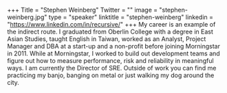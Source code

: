 +++
Title = "Stephen Weinberg"
Twitter = ""
image = "stephen-weinberg.jpg"
type = "speaker"
linktitle = "stephen-weinberg"
linkedin = "https://www.linkedin.com/in/recursive/"
+++
My career is an example of the indirect route. I graduated from Oberlin College with a degree in East Asian Studies, taught English in Taiwan, worked as an Analyst, Project Manager and DBA at a start-up and a non-profit before joining Morningstar in 2011. While at Morningstar, I worked to build out development teams and figure out how to measure performance, risk and reliability in meaningful ways. I am currently the Director of SRE. Outside of work you can find me  practicing my banjo, banging on metal or just walking my dog around the city.
